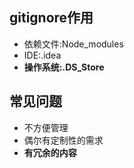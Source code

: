 ## gitignore作用
* 依赖文件:Node_modules
* IDE:.idea
* **操作系统:.DS_Store**

##  常见问题
* 不方便管理
* 偶尔有定制性的需求
* **有冗余的内容**